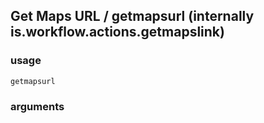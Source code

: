 
## Get Maps URL / getmapsurl (internally is.workflow.actions.getmapslink)


### usage
`getmapsurl `

### arguments

